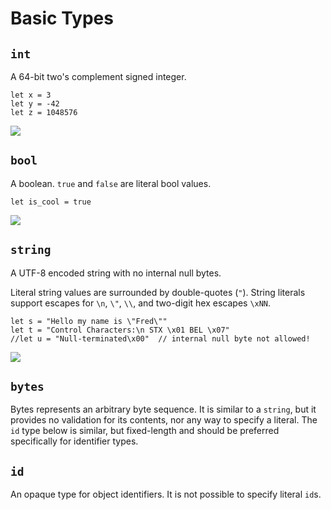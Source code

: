 # Basic Types

## `int`

A 64-bit two's complement signed integer.

```
let x = 3
let y = -42
let z = 1048576
```

<img src="int-literal.svg">

## `bool`

A boolean. `true` and `false` are literal bool values.

```
let is_cool = true
```

<img src="bool-literal.svg">

## `string`

A UTF-8 encoded string with no internal null bytes.

Literal string values are surrounded by double-quotes (`"`). String
literals support escapes for `\n`, `\"`, `\\`, and two-digit hex escapes
`\xNN`.

```
let s = "Hello my name is \"Fred\""
let t = "Control Characters:\n STX \x01 BEL \x07"
//let u = "Null-terminated\x00"  // internal null byte not allowed!
```

<img src="string-literal.svg">

## `bytes`

Bytes represents an arbitrary byte sequence. It is similar to a
`string`, but it provides no validation for its contents, nor any way to
specify a literal. The `id` type below is similar, but fixed-length and
should be preferred specifically for identifier types.

## `id`

An opaque type for object identifiers. It is not possible to specify
literal `id`s.